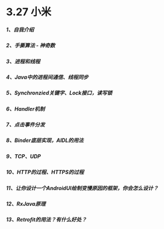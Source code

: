 # 3.27 小米

##### 1、自我介绍

##### 2、手撕算法 - 神奇数

##### 3、进程和线程

##### 4、Java中的进程间通信、线程同步

##### 5、Synchronzied关键字、Lock接口，读写锁

##### 6、Handler机制

##### 7、点击事件分发

##### 8、Binder底层实现，AIDL的用法

##### 9、TCP、UDP

##### 10、HTTP的过程、HTTPS的过程

##### 11、让你设计一个AndroidUI绘制变慢原因的框架，你会怎么设计？

##### 12、RxJava原理

##### 13、Retrofit的用法？有什么好处？

